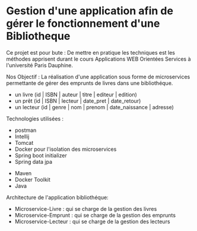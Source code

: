 # Gestion d'une application afin de gérer le fonctionnement d'une Bibliotheque
Ce projet est pour bute : De mettre en pratique les techniques est les méthodes apprisent durant le cours Applications WEB Orientées Services à l'université Paris Dauphine.

Nos Objectif :
La réalisation d'une application sous forme de microservices permettante de gérer des emprunts de livres dans une bibliothéque.
  - un livre (id | ISBN | auteur | titre | editeur | edition)
  - un prêt (id | ISBN | lecteur | date_pret | date_retour)
  - un lecteur (id | genre | nom | prenom | date_naissance | adresse)
  
 
Technologies utilisées :
  - postman
  - Intellij
  - Tomcat
  - Docker pour l'isolation des microservices
  - Spring boot initializer
  - Spring data jpa


  * Maven
  * Docker Toolkit 
  * Java

  
Architecture de l'application bibliothéque:
   - Microservice-Livre : qui se charge de la gestion des livres
   - Microservice-Emprunt : qui se charge de la gestion des emprunts
   - Microservice-Lecteur : qui se charge de la gestion des lecteurs
   
   
 



